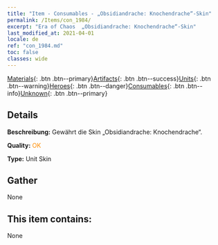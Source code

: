 ```yaml
---
title: "Item - Consumables - „Obsidiandrache: Knochendrache“-Skin"
permalink: /Items/con_1984/
excerpt: "Era of Chaos  „Obsidiandrache: Knochendrache“-Skin"
last_modified_at: 2021-04-01
locale: de
ref: "con_1984.md"
toc: false
classes: wide
---
```

 [Materials](/de/Items/){: .btn .btn--primary}[Artifacts](/de/Items/Artifacts/){: .btn .btn--success}[Units](/de/Items/Units/){: .btn .btn--warning}[Heroes](/de/Items/Heroes/){: .btn .btn--danger}[Consumables](/de/Items/Consumables/){: .btn .btn--info}[Unknown](/de/Items/Unknown/){: .btn .btn--primary}

## Details
 **Beschreibung:** Gewährt die Skin „Obsidiandrache: Knochendrache“.

 **Quality:** <span style="color: #FF8C00">OK</span>

 **Type:** Unit Skin

## Gather

  None

## This item contains:

  None

